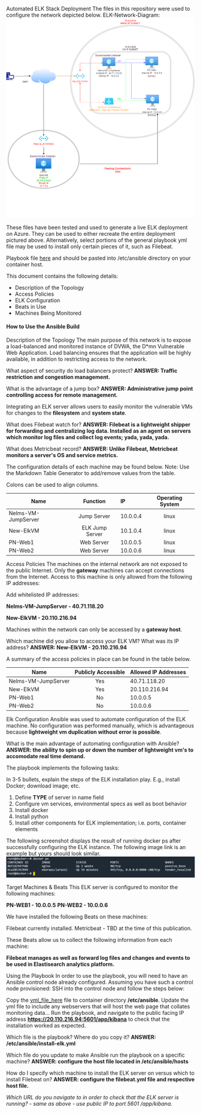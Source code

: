 Automated ELK Stack Deployment
The files in this repository were used to configure the network depicted below.
ELK-Network-Diagram: 
![alt text](https://github.com/phillymoe/Cyber_Boot_22/blob/main/diagrams/ELK_Soln.png "Logo Title Text 1")


These files have been tested and used to generate a live ELK deployment on Azure. They can be used to either recreate the entire deployment pictured above. Alternatively, select portions of the general playbook yml file may be used to install only certain pieces of it, such as Filebeat.

Playbook file [here](https://github.com/phillymoe/Cyber_Boot_22/blob/main/ansible/install-elk.yml) and should be pasted into /etc/ansible directory on your container host.

This document contains the following details:

- Description of the Topology
- Access Policies
- ELK Configuration
- Beats in Use
- Machines Being Monitored

#### How to Use the Ansible Build


Description of the Topology
The main purpose of this network is to expose a load-balanced and monitored instance of DVWA, the D*mn Vulnerable Web Application.
Load balancing ensures that the application will be highly available, in addition to restricting access to the network.

What aspect of security do load balancers protect? **ANSWER: Traffic restriction and congestion management.**

What is the advantage of a jump box? **ANSWER:  Administrative jump point controlling access for remote management.**

Integrating an ELK server allows users to easily monitor the vulnerable VMs for changes to the **filesystem** and **system state**.

What does Filebeat watch for?  **ANSWER: Filebeat is a lightweight shipper for forwarding and centralizing log data. Installed as an agent on servers which monitor log files and collect log events; yada, yada, yada.**

What does Metricbeat record?  **ANSWER: Unlike Filebeat, Metricbeat monitors a server's OS and service metrics.**

The configuration details of each machine may be found below.
Note: Use the Markdown Table Generator to add/remove values from the table.

Colons can be used to align columns.

|Name                 |Function       | IP                | Operating System  |
| -------------       |:-------------:|:-----             | :-----:|
| Nelms-VM-JumpServer |Jump Server    |10.0.0.4           | linux |
| New-ElkVM           |ELK Jump Server|10.1.0.4           | linux |
| PN-Web1             |Web Server     |10.0.0.5           | linux |
| PN-Web2             |Web Server     |10.0.0.6           | linux |




Access Policies
The machines on the internal network are not exposed to the public Internet.
Only the **gateway** machines can accept connections from the Internet. Access to this machine is only allowed from the following IP addresses:

Add whitelisted IP addresses:  

**Nelms-VM-JumpServer - 40.71.118.20**

**New-ElkVM - 20.110.216.94**


Machines within the network can only be accessed by a **gateway host**.

Which machine did you allow to access your ELK VM? What was its IP address?  **ANSWER: New-ElkVM - 20.110.216.94**

A summary of the access policies in place can be found in the table below.


|Name                 |Publicly Accessible      |Allowed IP Addresses | 
| -------------       |:-------------:          |:-----               |
| Nelms-VM-JumpServer |Yes                      |40.71.118.20         |
| New-ElkVM           |Yes                      |20.110.216.94        |
| PN-Web1             |No                       |10.0.0.5             |
| PN-Web2             |No                       |10.0.0.6             |



Elk Configuration
Ansible was used to automate configuration of the ELK machine. No configuration was performed manually, which is advantageous because **lightweight vm duplication without error is possible**.

What is the main advantage of automating configuration with Ansible?  **ANSWER: the ability to spin up or down the number of lightweight vm's to accomodate real time demand.**

The playbook implements the following tasks:

In 3-5 bullets, explain the steps of the ELK installation play. E.g., install Docker; download image; etc.
1. Define **TYPE** of server in name field
2. Configure vm services, environmental specs as well as boot behavior
3. Install docker
4. Install python
5. Install other components for ELK implementation; i.e. ports, container elements


The following screenshot displays the result of running docker ps after successfully configuring the ELK instance.
The following image link is an example but yours should look similar. 
![alt text](https://github.com/phillymoe/Cyber_Boot_22/blob/main/diagrams/docker-ps.png "Logo Title Text 1")


Target Machines & Beats
This ELK server is configured to monitor the following machines:

**PN-WEB1 - 10.0.0.5**
**PN-WEB2 - 10.0.0.6**

We have installed the following Beats on these machines:

Filebeat currently installed.
Metricbeat - TBD at the time of this publication.

These Beats allow us to collect the following information from each machine:

**Filebeat manages as well as forward log files and changes and events to be used in Elastisearch analytics platform.**


Using the Playbook
In order to use the playbook, you will need to have an Ansible control node already configured. Assuming you have such a control node provisioned:
SSH into the control node and follow the steps below:

Copy the [yml_file_here](https://github.com/phillymoe/Cyber_Boot_22/blob/main/ansible/install-elk.yml) file to container directory **/etc/ansible**.
Update the yml file to include any webservers that will host the web page that collates monitoring data...
Run the playbook, and navigate to the public facing IP address **https://20.110.216.94:5601/app/kibana** to check that the installation worked as expected.


Which file is the playbook? Where do you copy it?  **ANSWER:  /etc/ansible/install-elk.yml**


Which file do you update to make Ansible run the playbook on a specific machine? **ANSWER: configure the host file located in /etc/ansible/hosts**

How do I specify which machine to install the ELK server on versus which to install Filebeat on? **ANSWER: configure the filebeat.yml file and respective host file.**


_Which URL do you navigate to in order to check that the ELK server is running? - same as above - use public IP to port 5601 /app/kibana._

